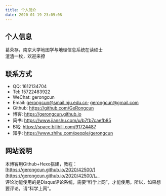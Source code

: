 ```yaml
---
title: 个人简介
date: 2020-01-19 23:09:08
---
```

## 个人信息
葛荣存，南京大学地图学与地理信息系统在读硕士  
渣渣一枚，欢迎来撩  
<!-- 葛荣存，男，江苏盐城人，生于1997年5月11日（农历四月初五）。 -->

<!-- ## 个人经历  
2003.9-2009.6 葛武小学(现盐城市肇基小学)  
2009.9-2012.6 盐城市潘黄实验学校  
2012.9-2015.6 盐城市第一中学  
2015.9-2019.6 南京大学地理科学学士  
2018.11.18 加入中国共产党  
2019-至今 南京大学地图学与地理信息系统在读硕士   -->

## 联系方式
- QQ: 1612134704  
- Tel: 15722483922  
- WeChat: gerongcun  
- Email: gerongcun@smail.nju.edu.cn; gerongcun@gmail.com   
- Github: https://github.com/GeRongcun  
- 博客: https://gerongcun.github.io  
- 简书: https://www.jianshu.com/u/b7fb7caefb85  
- B站: https://space.bilibili.com/91724487  
- 知乎: https://www.zhihu.com/people/gerongcun  
<!-- 扩列宣言: 渣渣一枚，欢迎来撩 -->

## 网站说明
本博客用Github+Hexo搭建，教程：[https://gerongcun.github.io/2020/42500/](https://gerongcun.github.io/2020/42500/)。    
评论功能使用的是Disqus评论系统，需要“科学上网”，才能使用。所以，如果想要评论，请“科学上网”。
